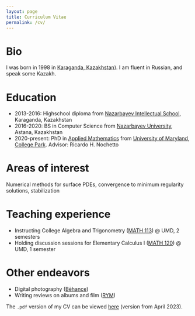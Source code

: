 ```yaml
---
layout: page
title: Curriculum Vitae
permalink: /cv/
---
```


# Bio
I was born in 1998 in [Karaganda, Kazakhstan][1]). I am fluent in Russian, and speak some Kazakh.

# Education
- 2013-2016: Highschool diploma from [Nazarbayev Intellectual School][2], Karaganda, Kazakhstan
- 2016-2020: BS in Computer Science from [Nazarbayev University][3], Astana, Kazakhstan
- 2020-present: PhD in [Applied Mathematics][4] from [University of Maryland, College Park][5]. Advisor: Ricardo H. Nochetto

# Areas of interest
Numerical methods for surface PDEs, convergence to minimum regularity solutions, stabilization

# Teaching experience
- Instructing College Algebra and Trigonometry ([MATH 113][6]) @ UMD, 2 semesters
- Holding discussion sessions for Elementary Calculus I ([MATH 120][7]) @ UMD, 1 semester

# Other endeavors
- Digital photography ([Bēhance][8])
- Writing reviews on albums and film ([RYM][9])

The `.pdf` version of my CV can be viewed [here][10] (version from April 2023).

[1]:https://en.wikipedia.org/wiki/Karaganda
[2]:https://en.wikipedia.org/wiki/Nazarbayev_Intellectual_Schools
[3]:https://nu.edu.kz/
[4]:https://amsc.umd.edu/
[5]:https://umd.edu/
[6]:https://www-math.umd.edu/offered-courses/358-math-113-college-algebra-with-applications.html
[7]:https://www-math.umd.edu/undergraduate/departmental-course-pages/offered-courses/640-math-120-elementary-calculus-i.html
[8]:https://www.behance.net/chromomons
[9]:https://www.rateyourmusic.com/~chromomons
[10]:https://drive.google.com/file/d/1Rthgx3i8lzARvEnGtP0lW6N0KM1mG3gY/view?usp=sharing
